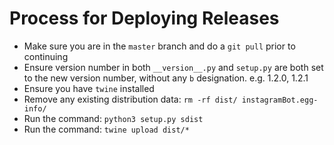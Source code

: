 # Process for Deploying Releases

- Make sure you are in the `master` branch and do a `git pull` prior to continuing
- Ensure version number in both `__version__.py` and `setup.py` are both set to the new version number, without any `b` designation. e.g. 1.2.0, 1.2.1
- Ensure you have `twine` installed
- Remove any existing distribution data: `rm -rf dist/ instagramBot.egg-info/`
- Run the command: `python3 setup.py sdist`
- Run the command: `twine upload dist/*`
